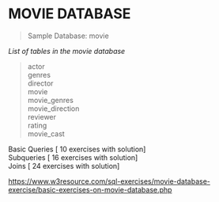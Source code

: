 # MOVIE DATABASE 

> Sample Database: movie

  *List of tables in the movie database*

> actor<br/> 
> genres<br/>
> director<br/>
> movie<br/>
> movie_genres<br/>
> movie_direction<br/>
> reviewer<br/>
> rating<br/>
> movie_cast<br/>

Basic Queries [ 10 exercises with solution] <br/>
Subqueries [ 16 exercises with solution] <br/>
Joins [ 24 exercises with solution] <br/>


https://www.w3resource.com/sql-exercises/movie-database-exercise/basic-exercises-on-movie-database.php
